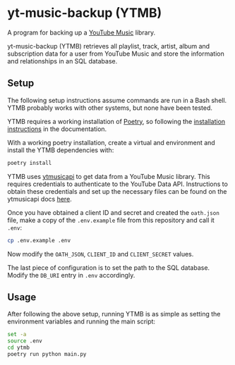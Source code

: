 # yt-music-backup (YTMB)

A program for backing up a [YouTube Music](https://music.youtube.com) library.

yt-music-backup (YTMB) retrieves all playlist, track, artist, album and subscription data for a user from YouTube Music and store the information and relationships in an SQL database.

## Setup

The following setup instructions assume commands are run in a Bash shell. YTMB probably works with other systems, but none have been tested.

YTMB requires a working installation of [Poetry](https://python-poetry.org/), so following the [installation instructions](https://python-poetry.org/docs/#installation) in the documentation.

With a working poetry installation, create a virtual and environment and install the YTMB dependencies with:

```bash
poetry install
```

YTMB uses [ytmusicapi](https://github.com/sigma67/ytmusicapi) to get data from a YouTube Music library. This requires credentials to authenticate to the YouTube Data API. Instructions to obtain these credentials and set up the necessary files can be found on the ytmusicapi docs [here](https://ytmusicapi.readthedocs.io/en/stable/setup/oauth.html).

Once you have obtained a client ID and secret and created the `oath.json` file, make a copy of the `.env.example` file from this repository and call it `.env`:

```bash
cp .env.example .env
```

Now modify the `OATH_JSON`, `CLIENT_ID` and `CLIENT_SECRET` values.

The last piece of configuration is to set the path to the SQL database. Modify the `DB_URI` entry in `.env` accordingly.

## Usage

After following the above setup, running YTMB is as simple as setting the environment variables and running the main script:

```bash
set -a
source .env
cd ytmb
poetry run python main.py
```